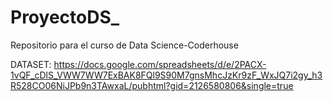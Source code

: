 # ProyectoDS_
Repositorio para el curso de Data Science-Coderhouse

DATASET:  https://docs.google.com/spreadsheets/d/e/2PACX-1vQF_cDlS_VWW7WW7ExBAK8FQl9S90M7gnsMhcJzKr9zF_WxJQ7i2gy_h3R528CO06NiJPb9n3TAwxaL/pubhtml?gid=2126580806&single=true
